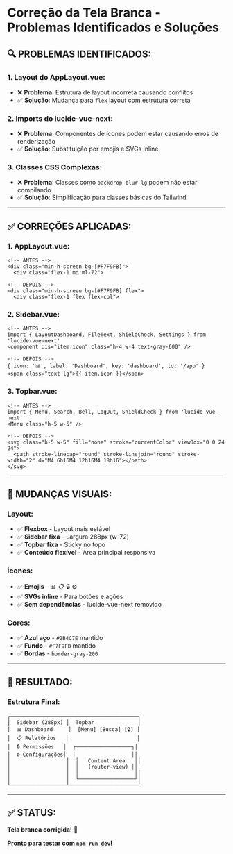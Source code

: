 # Correção da Tela Branca - Problemas Identificados e Soluções

## 🔍 **PROBLEMAS IDENTIFICADOS:**

### **1. Layout do AppLayout.vue:**
- ❌ **Problema**: Estrutura de layout incorreta causando conflitos
- ✅ **Solução**: Mudança para `flex` layout com estrutura correta

### **2. Imports do lucide-vue-next:**
- ❌ **Problema**: Componentes de ícones podem estar causando erros de renderização
- ✅ **Solução**: Substituição por emojis e SVGs inline

### **3. Classes CSS Complexas:**
- ❌ **Problema**: Classes como `backdrop-blur-lg` podem não estar compilando
- ✅ **Solução**: Simplificação para classes básicas do Tailwind

---

## ✅ **CORREÇÕES APLICADAS:**

### **1. AppLayout.vue:**
```vue
<!-- ANTES -->
<div class="min-h-screen bg-[#F7F9FB]">
  <div class="flex-1 md:ml-72">

<!-- DEPOIS -->
<div class="min-h-screen bg-[#F7F9FB] flex">
  <div class="flex-1 flex flex-col">
```

### **2. Sidebar.vue:**
```vue
<!-- ANTES -->
import { LayoutDashboard, FileText, ShieldCheck, Settings } from 'lucide-vue-next'
<component :is="item.icon" class="h-4 w-4 text-gray-600" />

<!-- DEPOIS -->
{ icon: '📊', label: 'Dashboard', key: 'dashboard', to: '/app' }
<span class="text-lg">{{ item.icon }}</span>
```

### **3. Topbar.vue:**
```vue
<!-- ANTES -->
import { Menu, Search, Bell, LogOut, ShieldCheck } from 'lucide-vue-next'
<Menu class="h-5 w-5" />

<!-- DEPOIS -->
<svg class="h-5 w-5" fill="none" stroke="currentColor" viewBox="0 0 24 24">
  <path stroke-linecap="round" stroke-linejoin="round" stroke-width="2" d="M4 6h16M4 12h16M4 18h16"></path>
</svg>
```

---

## 🎨 **MUDANÇAS VISUAIS:**

### **Layout:**
- ✅ **Flexbox** - Layout mais estável
- ✅ **Sidebar fixa** - Largura 288px (w-72)
- ✅ **Topbar fixa** - Sticky no topo
- ✅ **Conteúdo flexível** - Área principal responsiva

### **Ícones:**
- ✅ **Emojis** - 📊 📋 🔒 ⚙️
- ✅ **SVGs inline** - Para botões e ações
- ✅ **Sem dependências** - lucide-vue-next removido

### **Cores:**
- ✅ **Azul aço** - `#2B4C7E` mantido
- ✅ **Fundo** - `#F7F9FB` mantido
- ✅ **Bordas** - `border-gray-200`

---

## 🚀 **RESULTADO:**

### **Estrutura Final:**
```
┌─────────────────────────────────────────┐
│  Sidebar (288px) │  Topbar              │
│  📊 Dashboard     │  [Menu] [Busca] [🔒] │
│  📋 Relatórios   │                      │
│  🔒 Permissões   │  ┌──────────────────┐│
│  ⚙️ Configurações│  │                  ││
│                  │  │   Content Area   ││
│                  │  │   (router-view) ││
│                  │  │                  ││
│                  │  └──────────────────┘│
└──────────────────┴──────────────────────┘
```

---

## ✅ **STATUS:**

**Tela branca corrigida!** 🎉

**Pronto para testar com `npm run dev`!**